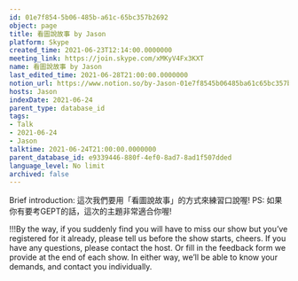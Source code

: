 ```yaml
---
id: 01e7f854-5b06-485b-a61c-65bc357b2692
object: page
title: 看圖說故事 by Jason
platform: Skype
created_time: 2021-06-23T12:14:00.0000000
meeting_link: https://join.skype.com/xMKyV4Fx3KXT
name: 看圖說故事 by Jason
last_edited_time: 2021-06-28T21:00:00.0000000
notion_url: https://www.notion.so/by-Jason-01e7f8545b06485ba61c65bc357b2692
hosts: Jason
indexDate: 2021-06-24
parent_type: database_id
tags:
- Talk
- 2021-06-24
- Jason
talktime: 2021-06-24T21:00:00.0000000
parent_database_id: e9339446-880f-4ef0-8ad7-8ad1f507dded
language_level: No limit
archived: false
---
```




Brief introduction: 這次我們要用「看圖說故事」的方式來練習口說喔!
PS: 如果你有要考GEPT的話，這次的主題非常適合你喔!

!!!By the way, if you suddenly find you will have to miss our show but you’ve registered for it already, please tell us before the show starts, cheers.
If you have any questions, please contact the host. Or fill in the feedback form we provide at the end of each show. In either way, we’ll be able to know your demands, and contact you individually.



